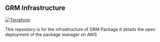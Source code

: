 ## GRM Infrastructure

[![Terraform](https://github.com/Jameslikestea/grmpkg-infra/actions/workflows/terraform.yml/badge.svg)](https://github.com/Jameslikestea/grmpkg-infra/actions/workflows/terraform.yml)

This repository is for the infrastructure of GRM Package it details the open deployment of the package manager on AWS
